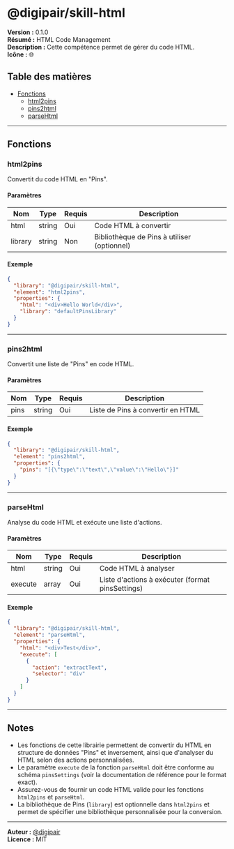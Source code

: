 # @digipair/skill-html

**Version :** 0.1.0  
**Résumé :** HTML Code Management  
**Description :** Cette compétence permet de gérer du code HTML.  
**Icône :** 🌐

## Table des matières

- [Fonctions](#fonctions)
  - [html2pins](#html2pins)
  - [pins2html](#pins2html)
  - [parseHtml](#parsehtml)

---

## Fonctions

### html2pins

Convertit du code HTML en "Pins".

#### Paramètres

| Nom      | Type   | Requis | Description                |
|----------|--------|--------|----------------------------|
| html     | string | Oui    | Code HTML à convertir      |
| library  | string | Non    | Bibliothèque de Pins à utiliser (optionnel) |

#### Exemple

```json
{
  "library": "@digipair/skill-html",
  "element": "html2pins",
  "properties": {
    "html": "<div>Hello World</div>",
    "library": "defaultPinsLibrary"
  }
}
```

---

### pins2html

Convertit une liste de "Pins" en code HTML.

#### Paramètres

| Nom   | Type   | Requis | Description           |
|-------|--------|--------|-----------------------|
| pins  | string | Oui    | Liste de Pins à convertir en HTML |

#### Exemple

```json
{
  "library": "@digipair/skill-html",
  "element": "pins2html",
  "properties": {
    "pins": "[{\"type\":\"text\",\"value\":\"Hello\"}]"
  }
}
```

---

### parseHtml

Analyse du code HTML et exécute une liste d'actions.

#### Paramètres

| Nom      | Type   | Requis | Description                                 |
|----------|--------|--------|---------------------------------------------|
| html     | string | Oui    | Code HTML à analyser                        |
| execute  | array  | Oui    | Liste d'actions à exécuter (format pinsSettings) |

#### Exemple

```json
{
  "library": "@digipair/skill-html",
  "element": "parseHtml",
  "properties": {
    "html": "<div>Test</div>",
    "execute": [
      {
        "action": "extractText",
        "selector": "div"
      }
    ]
  }
}
```

---

## Notes

- Les fonctions de cette librairie permettent de convertir du HTML en structure de données "Pins" et inversement, ainsi que d'analyser du HTML selon des actions personnalisées.
- Le paramètre `execute` de la fonction `parseHtml` doit être conforme au schéma `pinsSettings` (voir la documentation de référence pour le format exact).
- Assurez-vous de fournir un code HTML valide pour les fonctions `html2pins` et `parseHtml`.
- La bibliothèque de Pins (`library`) est optionnelle dans `html2pins` et permet de spécifier une bibliothèque personnalisée pour la conversion.

---

**Auteur :** [@digipair](https://github.com/digipair)  
**Licence :** MIT